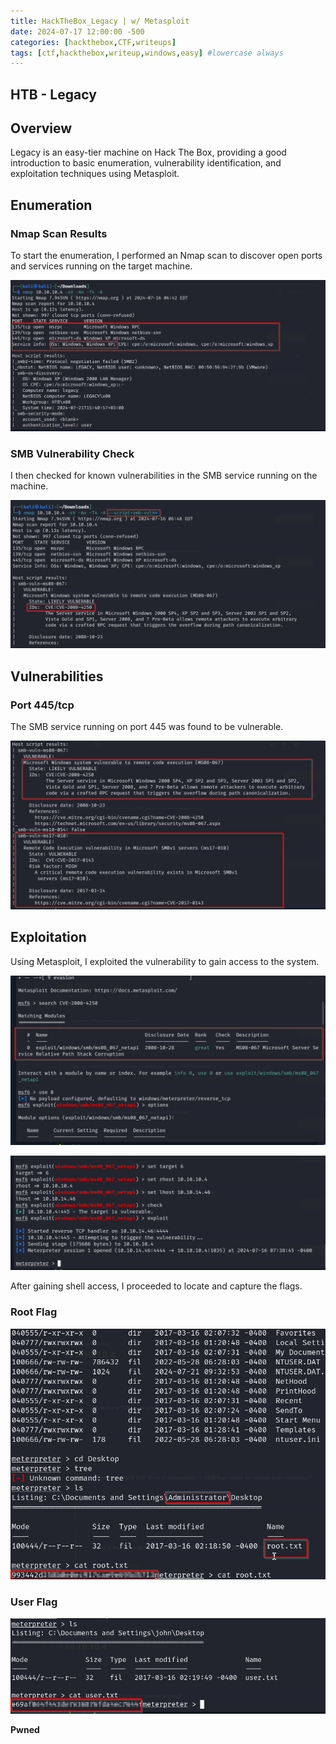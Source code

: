 ```yaml
---
title: HackTheBox_Legacy | w/ Metasploit
date: 2024-07-17 12:00:00 -500
categories: [hackthebox,CTF,writeups]
tags: [ctf,hackthebox,writeup,windows,easy] #lowercase always
---
```


## HTB - Legacy

## Overview

Legacy is an easy-tier machine on Hack The Box, providing a good introduction to basic enumeration, vulnerability identification, and exploitation techniques using Metasploit.

## Enumeration

### Nmap Scan Results

To start the enumeration, I performed an Nmap scan to discover open ports and services running on the target machine.

![Nmap Scan Results](/assets/img/legacy/1.png)

### SMB Vulnerability Check

I then checked for known vulnerabilities in the SMB service running on the machine.

![SMB Vulnerability Check](/assets/img/legacy/2.png)

## Vulnerabilities

### Port 445/tcp

The SMB service running on port 445 was found to be vulnerable.

![Port 445 Vulnerability](/assets/img/legacy/3.png)

## Exploitation

Using Metasploit, I exploited the vulnerability to gain access to the system.

![Exploitation Process](/assets/img/legacy/4.png)

![Shell Access](/assets/img/legacy/5.png)

After gaining shell access, I proceeded to locate and capture the flags.

### Root Flag

![Root Flag](/assets/img/legacy/6.png)

### User Flag

![User Flag](/assets/img/legacy/7.png)

**Pwned**

